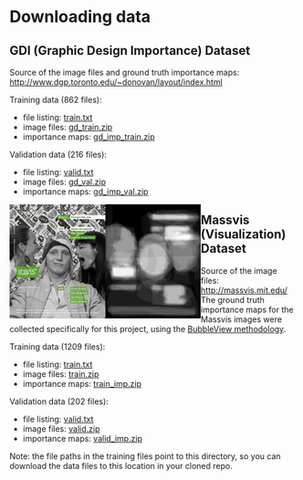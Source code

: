 # Downloading data

## GDI (Graphic Design Importance) Dataset

Source of the image files and ground truth importance maps: http://www.dgp.toronto.edu/~donovan/layout/index.html

Training data (862 files):

  * file listing: [train.txt](http://visimportance.mit.edu/data/GDI/train.txt)
  * image files: [gd_train.zip](http://visimportance.mit.edu/data/GDI/gd_train.zip)
  * importance maps: [gd_imp_train.zip](http://visimportance.mit.edu/data/GDI/gd_imp_train.zip)

Validation data (216 files):

  * file listing: [valid.txt](http://visimportance.mit.edu/data/GDI/valid.txt)
  * image files: [gd_val.zip](http://visimportance.mit.edu/data/GDI/gd_val.zip)
  * importance maps: [gd_imp_val.zip](http://visimportance.mit.edu/data/GDI/gd_imp_val.zip)

<img src="images/2045_1741104630_4a8a574778_z.jpg" height="200" align="left"/>
<img src="images/2045_1741104630_4a8a574778_z.png" height="200" align="left"/>

## Massvis (Visualization) Dataset

Source of the image files: http://massvis.mit.edu/
The ground truth importance maps for the Massvis images were collected specifically for this project, using the [BubbleView methodology](http://massvis.mit.edu/bubbleview).

Training data (1209 files):

* file listing: [train.txt](http://visimportance.mit.edu/data/massvis/train.txt)
* image files: [train.zip](http://visimportance.mit.edu/data/massvis/train.zip)
* importance maps: [train_imp.zip](http://visimportance.mit.edu/data/massvis/train_imp.zip)

Validation data (202 files):

* file listing: [valid.txt](http://visimportance.mit.edu/data/massvis/valid.txt)
* image files: [valid.zip](http://visimportance.mit.edu/data/massvis/valid.zip)
* importance maps: [valid_imp.zip](http://visimportance.mit.edu/data/massvis/valid_imp.zip)

Note: the file paths in the training files point to this directory, so you can download the data files to this location in your cloned repo.
